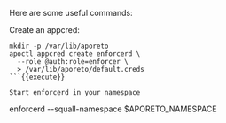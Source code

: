 Here are some useful commands:

Create an appcred:

```
mkdir -p /var/lib/aporeto
apoctl appcred create enforcerd \
  --role @auth:role=enforcer \
  > /var/lib/aporeto/default.creds
```{{execute}}

Start enforcerd in your namespace

```
enforcerd --squall-namespace $APORETO_NAMESPACE
```{{execute}}
